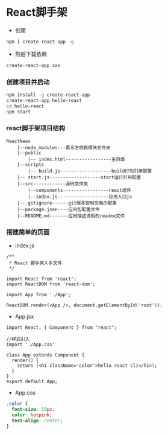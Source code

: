 # React脚手架

* 创建

```bash
npm i create-react-app -g
```

* 然后下载依赖

```bash
create-react-app xxx
```

### 创建项目并启动

```bash
npm install -g create-react-app
create-react-app hello-react
cd hello-react
npm start
```

### react脚手架项目结构

```
ReactNews
	|--node_modules---第三方依赖模块文件夹
	|--public
		|-- index.html-----------------主页面
	|--scripts
		|-- build.js-------------------build打包引用配置
	|-- start.js-------------------start运行引用配置
	|--src------------源码文件夹
		|--components-----------------react组件
		|--index.js-------------------应用入口js
	|--.gitignore------git版本管制忽略的配置
	|--package.json----应用包配置文件 
	|--README.md-------应用描述说明的readme文件
```

### 搭建简单的页面

* index.js

```react
/**
 * React 脚手架入手文件
 */

import React from 'react';
import ReactDOM from 'react-dom';

import App from './App';

ReactDOM.render(<App />, document.getElementById('root'));
```

* App.jsx

```react
import React, { Component } from "react";

//样式引入
import './App.css'

class App extends Component {
  render() {
    return (<h1 className='color'>hello react cli</h1>);
  }
}
export default App;
```

* App.css

```css
.color {
  font-size: 50px;
  color: hotpink;
  text-align: center;
}
```

